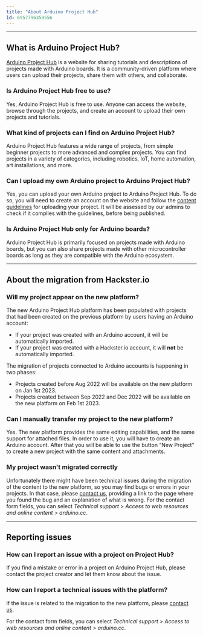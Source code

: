 ```yaml
---
title: "About Arduino Project Hub"
id: 6957796358556
---
```


---

## What is Arduino Project Hub?

[Arduino Project Hub](https://projecthub.arduino.cc/) is a website for sharing tutorials and descriptions of projects made with Arduino boards. It is a community-driven platform where users can upload their projects, share them with others, and collaborate.

### Is Arduino Project Hub free to use?

Yes, Arduino Project Hub is free to use. Anyone can access the website, browse through the projects, and create an account to upload their own projects and tutorials.

### What kind of projects can I find on Arduino Project Hub?

Arduino Project Hub features a wide range of projects, from simple beginner projects to more advanced and complex projects. You can find projects in a variety of categories, including robotics, IoT, home automation, art installations, and more.

### Can I upload my own Arduino project to Arduino Project Hub?

Yes, you can upload your own Arduino project to Arduino Project Hub. To do so, you will need to create an account on the website and follow the [content guidelines](https://projecthub.arduino.cc/guidelines) for uploading your project. It will be assessed by our admins to check if it complies with the guidelines, before being published.

### Is Arduino Project Hub only for Arduino boards?

Arduino Project Hub is primarily focused on projects made with Arduino boards, but you can also share projects made with other microcontroller boards as long as they are compatible with the Arduino ecosystem.

---

## About the migration from Hackster&#46;io

### Will my project appear on the new platform?

The new Arduino Project Hub platform has been populated with projects that had been created on the previous platform by users having an Arduino account:

* If your project was created with an Arduino account, it will be automatically imported.
* If your project was created with a Hackster&#46;io account, it will **not** be automatically imported.

The migration of projects connected to Arduino accounts is happening in two phases:

* Projects created before Aug 2022 will be available on the new platform on Jan 1st 2023.
* Projects created between Sep 2022 and Dec 2022 will be available on the new platform on Feb 1st 2023.

### Can I manually transfer my project to the new platform?

Yes. The new platform provides the same editing capabilities, and the same support for attached files. In order to use it, you will have to create an Arduino account. After that you will be able to use the button “New Project” to create a new project with the same content and attachments.

### My project wasn't migrated correctly

Unfortunately there might have been technical issues during the migration of the content to the new platform, so you may find bugs or errors in your projects. In that case, please [contact us](https://www.arduino.cc/en/contact-us/), providing a link to the page where you found the bug and an explanation of what is wrong. For the contact form fields, you can select _Technical support > Access to web resources and online content > arduino.<!-- nolink -->cc_.


<!-- **Technical support > Access to web resources and online content > arduino&#46;cc** -->

---

## Reporting issues

### How can I report an issue with a project on Project Hub?

If you find a mistake or error in a project on Arduino Project Hub, please contact the project creator and let them know about the issue.

### How can I report a technical issues with the platform?

If the issue is related to the migration to the new platform, please [contact us](https://www.arduino.cc/en/contact-us/).

For the contact form fields, you can select _Technical support > Access to web resources and online content > arduino<!-- nolink -->.cc_.
